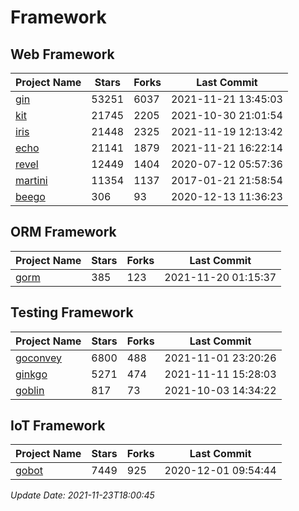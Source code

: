 # Framework

## Web Framework
| Project Name | Stars | Forks | Last Commit |
| ------------ | ----- | ----- | ----------- |
| [gin](https://github.com/gin-gonic/gin) | 53251 | 6037 | 2021-11-21 13:45:03 |
| [kit](https://github.com/go-kit/kit) | 21745 | 2205 | 2021-10-30 21:01:54 |
| [iris](https://github.com/kataras/iris) | 21448 | 2325 | 2021-11-19 12:13:42 |
| [echo](https://github.com/labstack/echo) | 21141 | 1879 | 2021-11-21 16:22:14 |
| [revel](https://github.com/revel/revel) | 12449 | 1404 | 2020-07-12 05:57:36 |
| [martini](https://github.com/go-martini/martini) | 11354 | 1137 | 2017-01-21 21:58:54 |
| [beego](https://github.com/astaxie/beego) | 306 | 93 | 2020-12-13 11:36:23 |

## ORM Framework
| Project Name | Stars | Forks | Last Commit |
| ------------ | ----- | ----- | ----------- |
| [gorm](https://github.com/jinzhu/gorm) | 385 | 123 | 2021-11-20 01:15:37 |

## Testing Framework
| Project Name | Stars | Forks | Last Commit |
| ------------ | ----- | ----- | ----------- |
| [goconvey](https://github.com/smartystreets/goconvey) | 6800 | 488 | 2021-11-01 23:20:26 |
| [ginkgo](https://github.com/onsi/ginkgo) | 5271 | 474 | 2021-11-11 15:28:03 |
| [goblin](https://github.com/franela/goblin) | 817 | 73 | 2021-10-03 14:34:22 |

## IoT Framework
| Project Name | Stars | Forks | Last Commit |
| ------------ | ----- | ----- | ----------- |
| [gobot](https://github.com/hybridgroup/gobot) | 7449 | 925 | 2020-12-01 09:54:44 |

*Update Date: 2021-11-23T18:00:45*